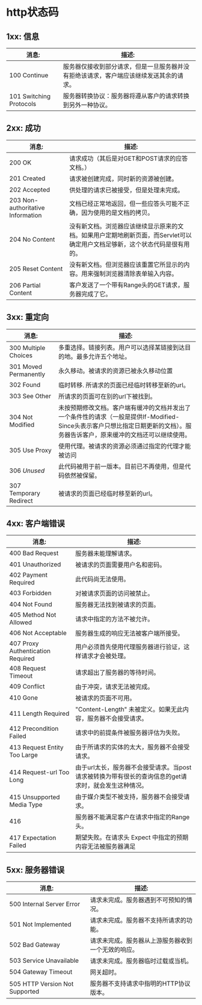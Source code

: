 # http状态码

## 1xx: 信息

| 消息:                     | 描述:                                      |
| ----------------------- | ---------------------------------------- |
| 100 Continue            | 服务器仅接收到部分请求，但是一旦服务器并没有拒绝该请求，客户端应该继续发送其余的请求。 |
| 101 Switching Protocols | 服务器转换协议：服务器将遵从客户的请求转换到另外一种协议。            |

## 2xx: 成功

| 消息:                               | 描述:                                      |
| --------------------------------- | ---------------------------------------- |
| 200 OK                            | 请求成功（其后是对GET和POST请求的应答文档。）               |
| 201 Created                       | 请求被创建完成，同时新的资源被创建。                       |
| 202 Accepted                      | 供处理的请求已被接受，但是处理未完成。                      |
| 203 Non-authoritative Information | 文档已经正常地返回，但一些应答头可能不正确，因为使用的是文档的拷贝。       |
| 204 No Content                    | 没有新文档。浏览器应该继续显示原来的文档。如果用户定期地刷新页面，而Servlet可以确定用户文档足够新，这个状态代码是很有用的。 |
| 205 Reset Content                 | 没有新文档。但浏览器应该重置它所显示的内容。用来强制浏览器清除表单输入内容。   |
| 206 Partial Content               | 客户发送了一个带有Range头的GET请求，服务器完成了它。           |

## 3xx: 重定向

| 消息:                    | 描述:                                      |
| ---------------------- | ---------------------------------------- |
| 300 Multiple Choices   | 多重选择。链接列表。用户可以选择某链接到达目的地。最多允许五个地址。       |
| 301 Moved Permanently  | 永久移动。被请求的资源已被永久移动位置                      |
| 302 Found              | 临时转移. 所请求的页面已经临时转移至新的url。                |
| 303 See Other          | 所请求的页面可在别的url下被找到。                       |
| 304 Not Modified       | 未按预期修改文档。客户端有缓冲的文档并发出了一个条件性的请求（一般是提供If-Modified-Since头表示客户只想比指定日期更新的文档）。服务器告诉客户，原来缓冲的文档还可以继续使用。 |
| 305 Use Proxy          | 使用代理。被请求的资源必须通过指定的代理才能被访问                |
| 306 *Unused*           | 此代码被用于前一版本。目前已不再使用，但是代码依然被保留。            |
| 307 Temporary Redirect | 被请求的页面已经临时移至新的url。                       |

## 4xx: 客户端错误

| 消息:                               | 描述:                                      |
| --------------------------------- | ---------------------------------------- |
| 400 Bad Request                   | 服务器未能理解请求。                               |
| 401 Unauthorized                  | 被请求的页面需要用户名和密码。                          |
| 402 Payment Required              | 此代码尚无法使用。                                |
| 403 Forbidden                     | 对被请求页面的访问被禁止。                            |
| 404 Not Found                     | 服务器无法找到被请求的页面。                           |
| 405 Method Not Allowed            | 请求中指定的方法不被允许。                            |
| 406 Not Acceptable                | 服务器生成的响应无法被客户端所接受。                       |
| 407 Proxy Authentication Required | 用户必须首先使用代理服务器进行验证，这样请求才会被处理。             |
| 408 Request Timeout               | 请求超出了服务器的等待时间。                           |
| 409 Conflict                      | 由于冲突，请求无法被完成。                            |
| 410 Gone                          | 被请求的页面不可用。                               |
| 411 Length Required               | "Content-Length" 未被定义。如果无此内容，服务器不会接受请求。  |
| 412 Precondition Failed           | 请求中的前提条件被服务器评估为失败。                       |
| 413 Request Entity Too Large      | 由于所请求的实体的太大，服务器不会接受请求。                   |
| 414 Request-url Too Long          | 由于url太长，服务器不会接受请求。当post请求被转换为带有很长的查询信息的get请求时，就会发生这种情况。 |
| 415 Unsupported Media Type        | 由于媒介类型不被支持，服务器不会接受请求。                    |
| 416                               | 服务器不能满足客户在请求中指定的Range头。                  |
| 417 Expectation Failed            | 期望失败。在请求头 Expect 中指定的预期内容无法被服务器满足        |

## 5xx: 服务器错误

| 消息:                            | 描述:                       |
| ------------------------------ | ------------------------- |
| 500 Internal Server Error      | 请求未完成。服务器遇到不可预知的情况。       |
| 501 Not Implemented            | 请求未完成。服务器不支持所请求的功能。       |
| 502 Bad Gateway                | 请求未完成。服务器从上游服务器收到一个无效的响应。 |
| 503 Service Unavailable        | 请求未完成。服务器临时过载或当机。         |
| 504 Gateway Timeout            | 网关超时。                     |
| 505 HTTP Version Not Supported | 服务器不支持请求中指明的HTTP协议版本。     |
